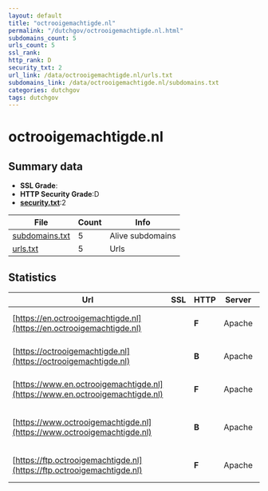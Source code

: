 ```yaml
---
layout: default
title: "octrooigemachtigde.nl"
permalink: "/dutchgov/octrooigemachtigde.nl.html"
subdomains_count: 5
urls_count: 5
ssl_rank: 
http_rank: D
security_txt: 2
url_link: /data/octrooigemachtigde.nl/urls.txt
subdomains_link: /data/octrooigemachtigde.nl/subdomains.txt
categories: dutchgov
tags: dutchgov
---
```



# octrooigemachtigde.nl
## Summary data


 - **SSL Grade**:
 - **HTTP Security Grade**:D
 - **[security.txt](https://www.digitaleoverheid.nl/nieuws/standaard-security-txt-nu-verplicht-voor-overheid/)**:2


| File       | Count | Info |
|------------|-------|------|
|[subdomains.txt](/DutchGovScope/data/octrooigemachtigde.nl/subdomains.txt)|5|Alive subdomains|
|[urls.txt](/DutchGovScope/data/octrooigemachtigde.nl/urls.txt)|5|Urls|


## Statistics


| Url | SSL | HTTP | Server | Cookie | HSTS | CORS | CTO | CSP | XFO | XXP | RP |FP| Tech |Title |
|--------|-------|-------|------|------|------|------|------|------|------|------|------|------|------|------|
|[https://en.octrooigemachtigde.nl](https://en.octrooigemachtigde.nl)| | **F**|Apache| | | | | | | | :white_check_mark: | |Apache HTTP Server|302 Found|
|[https://octrooigemachtigde.nl](https://octrooigemachtigde.nl)| | **B**|Apache|:white_check_mark: |:white_check_mark: | | | | :white_check_mark: | :white_check_mark: | :white_check_mark: | |Apache HTTP Server|302 Found|
|[https://www.en.octrooigemachtigde.nl](https://www.en.octrooigemachtigde.nl)| | **F**|Apache| | | | | | | | :white_check_mark: | |Apache HTTP Server|302 Found|
|[https://www.octrooigemachtigde.nl](https://www.octrooigemachtigde.nl)| | **B**|Apache|:white_check_mark: |:white_check_mark: | | | | :white_check_mark: | :white_check_mark: | :white_check_mark: | |Apache HTTP Server HSTS|Orde van Octrooi...|
|[https://ftp.octrooigemachtigde.nl](https://ftp.octrooigemachtigde.nl)| | **F**|Apache| | | | | | | | :white_check_mark: | |Apache HTTP Server||


